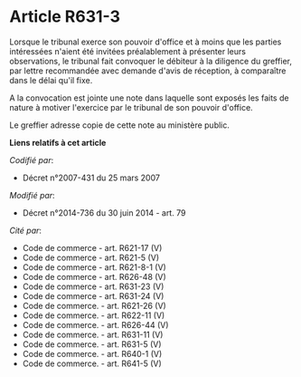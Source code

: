 # Article R631-3

Lorsque le tribunal exerce son pouvoir d'office et à moins que les parties intéressées n'aient été invitées préalablement à
présenter leurs observations, le tribunal fait convoquer le débiteur à la diligence du greffier, par lettre recommandée avec
demande d'avis de réception, à comparaître dans le délai qu'il fixe.

A la convocation est jointe une note dans laquelle sont exposés les faits de nature à motiver l'exercice par le tribunal de
son pouvoir d'office.

Le greffier adresse copie de cette note au ministère public.

**Liens relatifs à cet article**

_Codifié par_:

  - Décret n°2007-431 du 25 mars 2007

_Modifié par_:

  - Décret n°2014-736 du 30 juin 2014 - art. 79

_Cité par_:

  - Code de commerce - art. R621-17 (V)
  - Code de commerce - art. R621-5 (V)
  - Code de commerce - art. R621-8-1 (V)
  - Code de commerce - art. R626-48 (V)
  - Code de commerce - art. R631-23 (V)
  - Code de commerce - art. R631-24 (V)
  - Code de commerce. - art. R621-26 (V)
  - Code de commerce. - art. R622-11 (V)
  - Code de commerce. - art. R626-44 (V)
  - Code de commerce. - art. R631-11 (V)
  - Code de commerce. - art. R631-5 (V)
  - Code de commerce. - art. R640-1 (V)
  - Code de commerce. - art. R641-5 (V)
